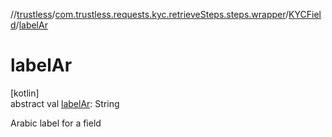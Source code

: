 //[trustless](../../../index.md)/[com.trustless.requests.kyc.retrieveSteps.steps.wrapper](../index.md)/[KYCField](index.md)/[labelAr](label-ar.md)

# labelAr

[kotlin]\
abstract val [labelAr](label-ar.md): String

Arabic label for a field
